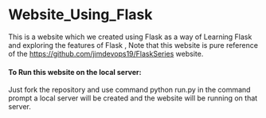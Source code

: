 # Website_Using_Flask
This is a website which we created using Flask as a way of Learning Flask and exploring the features of Flask , Note that this website is pure reference of the https://github.com/jimdevops19/FlaskSeries website.

#### To Run this website on the local server:
Just fork the repository and use command python run.py in the command prompt 
a local server will be created and the website will be running on that server.
